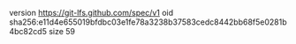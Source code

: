 version https://git-lfs.github.com/spec/v1
oid sha256:e11d4e655019bfdbc03e1fe78a3238b37583cedc8442bb68f5e0281b4bc82cd5
size 59
